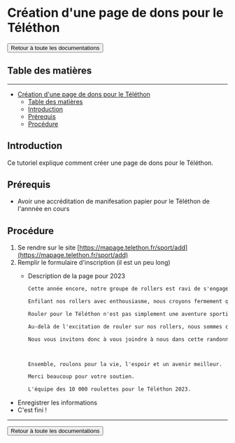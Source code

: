 # Création d'une page de dons pour le Téléthon

<a href="https://florobart.github.io/Documentations/"><button type="button">Retour à toute les documentations</button></a>

## Table des matières

***

- [Création d'une page de dons pour le Téléthon](#création-dune-page-de-dons-pour-le-téléthon)
  - [Table des matières](#table-des-matières)
  - [Introduction](#introduction)
  - [Prérequis](#prérequis)
  - [Procédure](#procédure)
  
<div style="page-break-after: always;"></div>

## Introduction

Ce tutoriel explique comment créer une page de dons pour le Téléthon.

## Prérequis

- Avoir une accréditation de manifesation papier pour le Téléthon de l'annnée en cours

## Procédure

1. Se rendre sur le site [https://mapage.telethon.fr/sport/add](https://mapage.telethon.fr/sport/add)
2. Remplir le formulaire d'inscription (il est un peu long)
    - Description de la page pour 2023

      ```txt
      Cette année encore, notre groupe de rollers est ravi de s'engager dans une aventure extraordinaire au profit du Téléthon 2023. Nous mettons nos patins en action pour une cause qui nous tient particulièrement à coeur, et nous souhaitons partager avec vous notre motivation profonde.

      Enfilant nos rollers avec enthousiasme, nous croyons fermement que la solidarité et l'action communautaire peuvent faire une différence significative dans la vie de ceux qui en ont le plus besoin. Le Téléthon incarne cette force collective qui transcende les frontières et rassemble les individus autour d'un objectif commun : soutenir la recherche médicale pour vaincre les maladies génétiques rares.

      Rouler pour le Téléthon n'est pas simplement une aventure sportive, mais un moyen pour nous de contribuer à l'espoir et à la guérison. Chaque coup de patin représente un pas de plus vers la découverte de traitements novateurs, offrant ainsi une lueur d'espoir aux familles touchées par ces conditions médicales difficiles.

      Au-delà de l'excitation de rouler sur nos rollers, nous sommes conscients que notre participation a un impact réel. Chacune de vos contributions, qu'elles soient financières ou symboliques, contribue à faire avancer la recherche et à offrir une meilleure qualité de vie à ceux qui luttent contre des maladies rares.

      Nous vous invitons donc à vous joindre à nous dans cette randonnée pour le Téléthon 2023. Ensemble, faisons de chaque tour de roulette un geste de solidarité, d'espoir et de soutien envers ceux qui se battent courageusement contre l'adversité. Votre participation, qu'elle soit sur les roulettes ou par un don, est une étape cruciale sur la voie de la guérison et du progrès médical.



      Ensemble, roulons pour la vie, l'espoir et un avenir meilleur.

      Merci beaucoup pour votre soutien.

      L'équipe des 10 000 roulettes pour le Téléthon 2023.
      ```

- Enregistrer les informations
- C'est fini !

***

<a href="https://florobart.github.io/Documentations/"><button type="button">Retour à toute les documentations</button></a>
